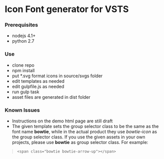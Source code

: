 # Icon Font generator for VSTS

### Prerequisites
- nodejs 4.1+
- python 2.7

### Use
- clone repo
- npm install
- put *.svg format icons in source/svgs folder
- edit templates as needed
- edit gulpfile.js as needed
- run gulp task
- asset files are generated in dist folder

### Known Issues
- Instructions on the demo html page are still draft
- The given template sets the group selector class to be the same as the font name **bowtie**, while in the actual product they use *bowtie-icon* as the group selector class. If you use the given assets in your own projects, please use **bowtie** as group selector class. For example:

>     <span class="bowtie bowtie-arrow-up"></span>
